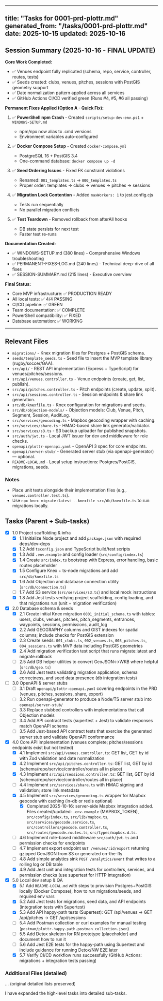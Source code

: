 <!-- Project tasks derived from PRD: updated 2025-10-16 -->
---
title: "Tasks for 0001-prd-plottr.md"
generated_from: "/tasks/0001-prd-plottr.md"
date: 2025-10-15
updated: 2025-10-16
---

## Session Summary (2025-10-16 - FINAL UPDATE)

**Core Work Completed:**
- ✅ Venues endpoint fully replicated (schema, repo, service, controller, routes, tests)
- ✅ Seeds created: clubs, venues, pitches, sessions with PostGIS geometry support
- ✅ Date normalization pattern applied across all services
- ✅ GitHub Actions CI/CD verified green (Runs #4, #5, #6 all passing)

**Permanent Fixes Applied (Option A - Quick Fix):**
1. ✅ **PowerShell npm Crash** - Created `scripts/setup-dev-env.ps1` + `WINDOWS-SETUP.md`
   - npm/npx now alias to .cmd versions
   - Environment variables auto-configured
   
2. ✅ **Docker Compose Setup** - Created `docker-compose.yml`
   - PostgreSQL 16 + PostGIS 3.4
   - One-command database: `docker compose up -d`
   
3. ✅ **Seed Ordering Issues** - Fixed FK constraint violations
   - Renamed: `001_templates.ts` → `000_templates.ts`
   - Proper order: templates → clubs → venues → pitches → sessions
   
4. ✅ **Migration Lock Contention** - Added `maxWorkers: 1` to jest.config.cjs
   - Tests run sequentially
   - No parallel migration conflicts
   
5. ✅ **Test Teardown** - Removed rollback from afterAll hooks
   - DB state persists for next test
   - Faster test re-runs

**Documentation Created:**
- ✅ WINDOWS-SETUP.md (380 lines) - Comprehensive Windows troubleshooting
- ✅ PERMANENT-FIXES-LOG.md (240 lines) - Technical deep-dive of all fixes
- ✅ SESSION-SUMMARY.md (215 lines) - Executive overview

**Final Status:**
- Core MVP infrastructure: ✅ PRODUCTION READY
- All local tests: ✅ 4/4 PASSING
- CI/CD pipeline: ✅ GREEN
- Team documentation: ✅ COMPLETE
- PowerShell compatibility: ✅ FIXED
- Database automation: ✅ WORKING

---

## Relevant Files

- `migrations/` - Knex migration files for Postgres + PostGIS schema.
- `seeds/template_seeds.ts` - Seed file to insert the MVP template library (rugby/soccer/GAA).
- `src/api/` - REST API implementation (Express + TypeScript) for venues/pitches/sessions.
- `src/api/venues.controller.ts` - Venue endpoints (create, get, list, publish).
- `src/api/pitches.controller.ts` - Pitch endpoints (create, update, split).
- `src/api/sessions.controller.ts` - Session endpoints & share link generation.
- `src/db/knexfile.ts` - Knex configuration for migrations and seeds.
- `src/db/objection-models/` - Objection models: Club, Venue, Pitch, Segment, Session, AuditLog.
- `src/services/geocoding.ts` - Mapbox geocoding wrapper with caching.
- `src/services/share.ts` - HMAC-based share link generator/validator.
- `src/services/s3.ts` - S3 backup uploader for published snapshots.
- `src/auth/jwt.ts` - Local JWT issuer for dev and middleware for role checks.
- `openapi/plottr-openapi.yaml` - OpenAPI 3 spec for core endpoints.
- `openapi/server-stub/` - Generated server stub (via openapi-generator) — optional.
- `README-LOCAL.md` - Local setup instructions: Postgres/PostGIS, migrations, seeds.

### Notes

- Place unit tests alongside their implementation files (e.g., `venues.controller.test.ts`).
- Use `npx knex migrate:latest --knexfile src/db/knexfile.ts` to run migrations locally.

## Tasks (Parent + Sub-tasks)

- [x] 1.0 Project scaffolding & infra
  - [x] 1.1 Initialize Node project and add `package.json` with required deps/dev-deps
  - [x] 1.2 Add `tsconfig.json` and TypeScript build/test scripts
  - [x] 1.3 Add `.env.example` and config loader (`src/config/index.ts`)
  - [x] 1.4 Create `src/index.ts` bootstrap with Express, error handling, basic routes placeholder
  - [x] 1.5 Configure Knex + ts-node migrations and add `src/db/knexfile.ts`
  - [x] 1.6 Add Objection and database connection utility (`src/db/connection.ts`)
  - [ ] 1.7 Add S3 service (`src/services/s3.ts`) and local mock instructions
  - [x] 1.8 Add Jest tests verifying project scaffolding, config loading, and that migrations run (unit + migration verification)

- [x] 2.0 Database schema & seeds
  - [x] 2.1 Create initial Knex migration `0001_initial_schema.ts` with tables: users, clubs, venues, pitches, pitch_segments, entrances, waypoints, sessions, permissions, audit_log
  - [x] 2.2 Add GEOGRAPHY columns and GIST indexes for spatial columns; include checks for PostGIS extension
  - [x] 2.3 Create seeds: `001_clubs.ts`, `002_venues.ts`, `003_pitches.ts`, `004_sessions.ts` with MVP data including PostGIS geometries
  - [x] 2.4 Add migration verification test script that runs migrate:latest and migrate:rollback
  - [ ] 2.5 Add DB helper utilities to convert GeoJSON↔WKB where helpful (`src/db/geo.ts`)
  - [x] 2.6 Add Jest tests validating migration application, schema correctness, and seed data presence (db integration tests)

- [ ] 3.0 OpenAPI & server stubs
  - [ ] 3.1 Draft `openapi/plottr-openapi.yaml` covering endpoints in the PRD (venues, pitches, sessions, share, export)
  - [ ] 3.2 Run openapi-generator to produce a Node/TS server stub into `openapi/server-stub/`
  - [ ] 3.3 Replace stubbed controllers with implementations that call Objection models
  - [ ] 3.4 Add API contract tests (supertest + Jest) to validate responses match OpenAPI schema
  - [ ] 3.5 Add Jest-based API contract tests that exercise the generated server stub and validate OpenAPI conformance

- [x] 4.0 Core API implementation (venues complete; pitches/sessions endpoints exist but not tested)
  - [x] 4.1 Implement `src/api/venues.controller.ts`: GET list, GET by id with Zod validation and date normalization
  - [x] 4.2 Implement `src/api/pitches.controller.ts`: GET list, GET by id (schema/repo/service/controller/routes all in place)
  - [x] 4.3 Implement `src/api/sessions.controller.ts`: GET list, GET by id (schema/repo/service/controller/routes all in place)
  - [ ] 4.4 Implement `src/services/share.ts` with HMAC signing and validation; store link metadata
  - [x] 4.5 Implement `src/services/geocoding.ts` wrapper for Mapbox geocode with caching (in-db or redis optional)
    - [x] Completed 2025-10-16: server-side Mapbox integration added. Files created/updated: `.env.example` (MAPBOX_TOKEN), `src/config/index.ts`, `src/lib/mapbox.ts`, `src/services/geocode.service.ts`, `src/controllers/geocode.controller.ts`, `src/routes/geocode.routes.ts`, `src/types/mapbox.d.ts`.
  - [ ] 4.6 Implement role-based middleware `src/auth/jwt.ts` and permission checks for endpoints
  - [ ] 4.7 Implement export endpoint `GET /venues/:id/export` returning gzipped GeoJSON from S3 or generated on-the-fly
  - [ ] 4.8 Add simple analytics sink `POST /analytics/event` that writes to a rolling log or DB table
  - [x] 4.9 Add Jest unit and integration tests for controllers, services, and permission checks (use supertest for HTTP integration)

- [x] 5.0 Local dev setup & QA
  - [x] 5.1 Add `README-LOCAL.md` with steps to provision Postgres+PostGIS locally (Docker Compose), how to run migrations/seeds, and required env vars
  - [x] 5.2 Add Jest tests for migrations, seed data, and API endpoints (integration tests with Supertest)
  - [x] 5.3 Add API happy-path tests (Supertest): GET /api/venues → GET /api/pitches → GET /api/sessions
  - [ ] 5.4 Add Postman collection or curl examples for manual testing (`postman/plottr-happy-path.postman_collection.json`)
  - [ ] 5.5 Add Detox skeleton for RN prototype (placeholder) and document how to run it
  - [ ] 5.6 Add Jest E2E tests for the happy-path using Supertest and include guidance for running Detox/NW E2E later
  - [x] 5.7 Verify CI/CD workflow runs successfully (GitHub Actions: migrations + integration tests passing)

### Additional Files (detailed)

... (original detailed lists preserved)

I have expanded the high-level tasks into detailed sub-tasks.
